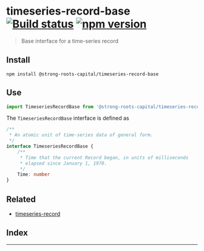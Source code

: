 
timeseries-record-base [![Build status](https://travis-ci.org/strong-roots-capital/timeseries-record-base.svg?branch=master)](https://travis-ci.org/strong-roots-capital/timeseries-record-base) [![npm version](https://img.shields.io/npm/v/@strong-roots-capital/timeseries-record-base.svg)](https://npmjs.org/package/@strong-roots-capital/timeseries-record-base)
========================================================================================================================================================================================================================================================================================================================================================================

> Base interface for a time-series record

Install
-------

```shell
npm install @strong-roots-capital/timeseries-record-base
```

Use
---

```typescript
import TimeseriesRecordBase from '@strong-roots-capital/timeseries-record-base'
```

The `TimeseriesRecordBase` interface is defined as

```typescript
/**
 * An atomic unit of time-series data of general form.
 */
interface TimeseriesRecordBase {
    /**
     * Time that the current Record began, in units of milliseconds
     * elapsed since January 1, 1970.
     */
    Time: number
}
```

Related
-------

*   [timeseries-record](https://github.com/strong-roots-capital/timeseries-record)

## Index

---


